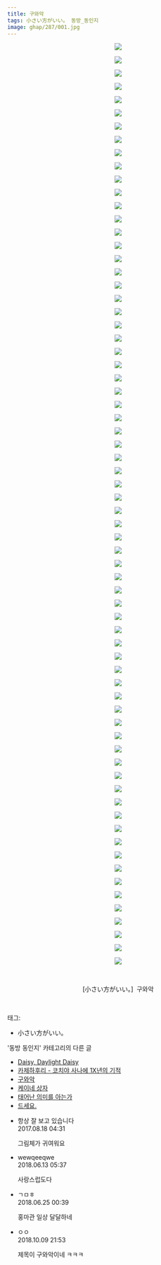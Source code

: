 ```yaml
---
title: 구와악
tags: 小さい方がいい。 동방_동인지
image: ghap/287/001.jpg
---
```

<div class="article">
<p style="text-align: center; clear: none; float: none;"><img src="{{ site.nasurl }}/ghap/287/001.jpg"/></p>
<p style="text-align: center; clear: none; float: none;"><img src="{{ site.nasurl }}/ghap/287/002.jpg"/></p>
<p style="text-align: center; clear: none; float: none;"><img src="{{ site.nasurl }}/ghap/287/003.jpg"/></p>
<p style="text-align: center; clear: none; float: none;"><img src="{{ site.nasurl }}/ghap/287/004.jpg"/></p>
<p style="text-align: center; clear: none; float: none;"><img src="{{ site.nasurl }}/ghap/287/005.jpg"/></p>
<p style="text-align: center; clear: none; float: none;"><img src="{{ site.nasurl }}/ghap/287/006.jpg"/></p>
<p style="text-align: center; clear: none; float: none;"><img src="{{ site.nasurl }}/ghap/287/007.jpg"/></p>
<p style="text-align: center; clear: none; float: none;"><img src="{{ site.nasurl }}/ghap/287/008.jpg"/></p>
<p style="text-align: center; clear: none; float: none;"><img src="{{ site.nasurl }}/ghap/287/009.jpg"/></p>
<p style="text-align: center; clear: none; float: none;"><img src="{{ site.nasurl }}/ghap/287/010.jpg"/></p>
<p style="text-align: center; clear: none; float: none;"><img src="{{ site.nasurl }}/ghap/287/011.jpg"/></p>
<p style="text-align: center; clear: none; float: none;"><img src="{{ site.nasurl }}/ghap/287/012.jpg"/></p>
<p style="text-align: center; clear: none; float: none;"><img src="{{ site.nasurl }}/ghap/287/013.jpg"/></p>
<p style="text-align: center; clear: none; float: none;"><img src="{{ site.nasurl }}/ghap/287/014.jpg"/></p>
<p style="text-align: center; clear: none; float: none;"><img src="{{ site.nasurl }}/ghap/287/015.jpg"/></p>
<p style="text-align: center; clear: none; float: none;"><img src="{{ site.nasurl }}/ghap/287/016.jpg"/></p>
<p style="text-align: center; clear: none; float: none;"><img src="{{ site.nasurl }}/ghap/287/017.jpg"/></p>
<p style="text-align: center; clear: none; float: none;"><img src="{{ site.nasurl }}/ghap/287/018.jpg"/></p>
<p style="text-align: center; clear: none; float: none;"><img src="{{ site.nasurl }}/ghap/287/019.jpg"/></p>
<p style="text-align: center; clear: none; float: none;"><img src="{{ site.nasurl }}/ghap/287/020.jpg"/></p>
<p style="text-align: center; clear: none; float: none;"><img src="{{ site.nasurl }}/ghap/287/021.jpg"/></p>
<p style="text-align: center; clear: none; float: none;"><img src="{{ site.nasurl }}/ghap/287/022.jpg"/></p>
<p style="text-align: center; clear: none; float: none;"><img src="{{ site.nasurl }}/ghap/287/023.jpg"/></p>
<p style="text-align: center; clear: none; float: none;"><img src="{{ site.nasurl }}/ghap/287/024.jpg"/></p>
<p style="text-align: center; clear: none; float: none;"><img src="{{ site.nasurl }}/ghap/287/025.jpg"/></p>
<p style="text-align: center; clear: none; float: none;"><img src="{{ site.nasurl }}/ghap/287/026.jpg"/></p>
<p style="text-align: center; clear: none; float: none;"><img src="{{ site.nasurl }}/ghap/287/027.jpg"/></p>
<p style="text-align: center; clear: none; float: none;"><img src="{{ site.nasurl }}/ghap/287/028.jpg"/></p>
<p style="text-align: center; clear: none; float: none;"><img src="{{ site.nasurl }}/ghap/287/029.jpg"/></p>
<p style="text-align: center; clear: none; float: none;"><img src="{{ site.nasurl }}/ghap/287/030.jpg"/></p>
<p style="text-align: center; clear: none; float: none;"><img src="{{ site.nasurl }}/ghap/287/031.jpg"/></p>
<p style="text-align: center; clear: none; float: none;"><img src="{{ site.nasurl }}/ghap/287/032.jpg"/></p>
<p style="text-align: center; clear: none; float: none;"><img src="{{ site.nasurl }}/ghap/287/033.jpg"/></p>
<p style="text-align: center; clear: none; float: none;"><img src="{{ site.nasurl }}/ghap/287/034.jpg"/></p>
<p style="text-align: center; clear: none; float: none;"><img src="{{ site.nasurl }}/ghap/287/035.jpg"/></p>
<p style="text-align: center; clear: none; float: none;"><img src="{{ site.nasurl }}/ghap/287/036.jpg"/></p>
<p style="text-align: center; clear: none; float: none;"><img src="{{ site.nasurl }}/ghap/287/037.jpg"/></p>
<p style="text-align: center; clear: none; float: none;"><img src="{{ site.nasurl }}/ghap/287/038.jpg"/></p>
<p style="text-align: center; clear: none; float: none;"><img src="{{ site.nasurl }}/ghap/287/039.jpg"/></p>
<p style="text-align: center; clear: none; float: none;"><img src="{{ site.nasurl }}/ghap/287/040.jpg"/></p>
<p style="text-align: center; clear: none; float: none;"><img src="{{ site.nasurl }}/ghap/287/041.jpg"/></p>
<p style="text-align: center; clear: none; float: none;"><img src="{{ site.nasurl }}/ghap/287/042.jpg"/></p>
<p style="text-align: center; clear: none; float: none;"><img src="{{ site.nasurl }}/ghap/287/043.jpg"/></p>
<p style="text-align: center; clear: none; float: none;"><img src="{{ site.nasurl }}/ghap/287/044.jpg"/></p>
<p style="text-align: center; clear: none; float: none;"><img src="{{ site.nasurl }}/ghap/287/045.jpg"/></p>
<p style="text-align: center; clear: none; float: none;"><img src="{{ site.nasurl }}/ghap/287/046.jpg"/></p>
<p style="text-align: center; clear: none; float: none;"><img src="{{ site.nasurl }}/ghap/287/047.jpg"/></p>
<p style="text-align: center; clear: none; float: none;"><img src="{{ site.nasurl }}/ghap/287/048.jpg"/></p>
<p style="text-align: center; clear: none; float: none;"><img src="{{ site.nasurl }}/ghap/287/049.jpg"/></p>
<p style="text-align: center; clear: none; float: none;"><img src="{{ site.nasurl }}/ghap/287/050.jpg"/></p>
<p style="text-align: center; clear: none; float: none;"><img src="{{ site.nasurl }}/ghap/287/051.jpg"/></p>
<p style="text-align: center; clear: none; float: none;"><img src="{{ site.nasurl }}/ghap/287/052.jpg"/></p>
<p style="text-align: center; clear: none; float: none;"><img src="{{ site.nasurl }}/ghap/287/053.jpg"/></p>
<p style="text-align: center; clear: none; float: none;"><img src="{{ site.nasurl }}/ghap/287/054.jpg"/></p>
<p style="text-align: center; clear: none; float: none;"><img src="{{ site.nasurl }}/ghap/287/055.jpg"/></p>
<p style="text-align: center; clear: none; float: none;"><img src="{{ site.nasurl }}/ghap/287/056.jpg"/></p>
<p style="text-align: center; clear: none; float: none;"><img src="{{ site.nasurl }}/ghap/287/057.jpg"/></p>
<p style="text-align: center; clear: none; float: none;"><img src="{{ site.nasurl }}/ghap/287/058.jpg"/></p>
<p style="text-align: center; clear: none; float: none;"><img src="{{ site.nasurl }}/ghap/287/059.jpg"/></p>
<p style="text-align: center; clear: none; float: none;"><img src="{{ site.nasurl }}/ghap/287/060.jpg"/></p>
<p style="text-align: center; clear: none; float: none;"><img src="{{ site.nasurl }}/ghap/287/061.jpg"/></p>
<p style="text-align: center; clear: none; float: none;"><img src="{{ site.nasurl }}/ghap/287/062.jpg"/></p>
<p style="text-align: center; clear: none; float: none;"><img src="{{ site.nasurl }}/ghap/287/063.jpg"/></p>
<p style="text-align: center; clear: none; float: none;"><img src="{{ site.nasurl }}/ghap/287/064.jpg"/></p>
<p style="text-align: center; clear: none; float: none;"><img src="{{ site.nasurl }}/ghap/287/065.jpg"/></p>
<p style="text-align: center; clear: none; float: none;"><img src="{{ site.nasurl }}/ghap/287/066.jpg"/></p>
<p style="text-align: center; clear: none; float: none;"><img src="{{ site.nasurl }}/ghap/287/067.jpg"/></p>
<p style="text-align: center; clear: none; float: none;"><img src="{{ site.nasurl }}/ghap/287/068.jpg"/></p>
<p style="text-align: center; clear: none; float: none;"><img src="{{ site.nasurl }}/ghap/287/069.jpg"/></p>
<p style="text-align: center; clear: none; float: none;"><img src="{{ site.nasurl }}/ghap/287/070.jpg"/></p>
<p style="text-align: center; clear: none; float: none;"><br/></p>
<p style="text-align: center; clear: none; float: none;">[小さい方がいい。]  구와악</p>
<p><br/></p>
</div><div class="tagTrail">
<p>태그: </p>
<ul>
<li>小さい方がいい。</li>
</ul>
</div><div class="another">
<p>'동방 동인지' 카테고리의 다른 글</p>
<ul>
<li><a href="/2016-06-19-ghap_289">Daisy, Daylight Daisy</a></li>
<li><a href="/2016-06-19-ghap_288">카제하후리 - 코치야 사나에 1X년의 기적</a></li>
<li><a href="/2016-06-19-ghap_287">구와악</a></li>
<li><a href="/2016-06-19-ghap_286">케이네 상자</a></li>
<li><a href="/2016-06-19-ghap_285">태어난 의미를 아는가</a></li>
<li><a href="/2016-06-19-ghap_283">드세요.</a></li>
</ul>
</div><div class="cb_module cb_fluid">
<div class="cb_wrt cb_profile">
<div class="comment">
<ul>
<li class="cb_thumb_off" id="comment15062518">
<div class="cb_comment_area">
<div class="cb_info_area">
<div class="cb_section">
<span class="cb_nick_name">항상 잘 보고 있습니다</span>
</div>
<div class="cb_section">
<span class="cb_date">2017.08.18 04:31 </span>
</div>
</div>
<div class="cb_dsc_comment">
<p class="cb_dsc">
											그림체가 귀여워요
										</p>
</div>
</div></li>
<li class="cb_thumb_off" id="comment15269946">
<div class="cb_comment_area">
<div class="cb_info_area">
<div class="cb_section">
<span class="cb_nick_name">wewqeeqwe</span>
</div>
<div class="cb_section">
<span class="cb_date">2018.06.13 05:37 </span>
</div>
</div>
<div class="cb_dsc_comment">
<p class="cb_dsc">
											사랑스럽도다<br/>
</p>
</div>
</div></li>
<li class="cb_thumb_off" id="comment15276386">
<div class="cb_comment_area">
<div class="cb_info_area">
<div class="cb_section">
<span class="cb_nick_name">ㄱㅁㅎ</span>
</div>
<div class="cb_section">
<span class="cb_date">2018.06.25 00:39 </span>
</div>
</div>
<div class="cb_dsc_comment">
<p class="cb_dsc">
											홍마관 일상 달달하네
										</p>
</div>
</div></li>
<li class="cb_thumb_off" id="comment15350228">
<div class="cb_comment_area">
<div class="cb_info_area">
<div class="cb_section">
<span class="cb_nick_name">ㅇㅇ</span>
</div>
<div class="cb_section">
<span class="cb_date">2018.10.09 21:53 </span>
</div>
</div>
<div class="cb_dsc_comment">
<p class="cb_dsc">
											제목이 구와악이네 ㅋㅋㅋ
										</p>
</div>
</div></li>
</ul>
</div>
</div><!-- commentList close -->
</div>